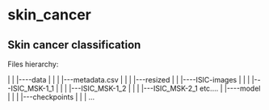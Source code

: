 # skin_cancer
Skin cancer classification
-------------


Files hierarchy:

|
|
|----data
|      |
|      |---metadata.csv
|      |
|      |---resized
|
|
|----ISIC-images
|      |
|      |---ISIC_MSK-1_1
|      |
|      |---ISIC_MSK-1_2
|      |
|      |---ISIC_MSK-2_1 etc....
|
|----model
|      |
|      |---checkpoints
|
|
|
...